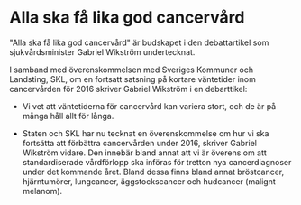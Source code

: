 # Alla ska få lika god cancervård

"Alla ska få lika god cancervård" är budskapet i den debattartikel som sjukvårdsminister Gabriel Wikström undertecknat.

I samband med överenskommelsen med Sveriges Kommuner och Landsting, SKL, om en fortsatt satsning på kortare väntetider inom cancervården för 2016 skriver Gabriel Wikström i en debarttikel:

- Vi vet att väntetiderna för cancervård kan variera stort, och de är på många håll allt för långa.

- Staten och SKL har nu tecknat en överenskommelse om hur vi ska fortsätta att förbättra cancervården under 2016, skriver Gabriel Wikström vidare. Den innebär bland annat att vi är överens om att standardiserade vårdförlopp ska införas för tretton nya cancerdiagnoser under det kommande året. Bland dessa finns bland annat bröstcancer, hjärntumörer, lungcancer, äggstockscancer och hudcancer (malignt melanom).
